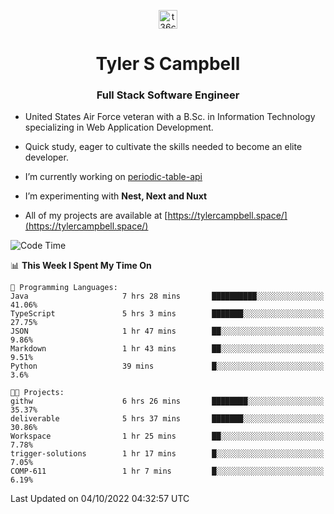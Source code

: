 <p align="center">
<a href="https://www.linkedin.com/in/t36campbell" target="blank"><img align="center" src="https://ik.imagekit.io/t36campbell/Portfolio/linkedin.png.original_m8bbGgPh6.png" alt="t36campbell" height="30" width="30" /></a>
</p>
<h1 align="center">Tyler S Campbell</h1>
<h3 align="center">Full Stack Software Engineer</h3>

* United States Air Force veteran with a B.Sc. in Information Technology specializing in Web Application Development. 

* Quick study, eager to cultivate the skills needed to become an elite developer.

* I’m currently working on [periodic-table-api](https://github.com/t36campbell/periodic-table-api)

* I’m experimenting with **Nest, Next and Nuxt**

* All of my projects are available at [https://tylercampbell.space/](https://tylercampbell.space/)

<!--START_SECTION:waka-->
![Code Time](http://img.shields.io/badge/Code%20Time-1%2C841%20hrs%2051%20mins-blue)

📊 **This Week I Spent My Time On** 

```text
💬 Programming Languages: 
Java                     7 hrs 28 mins       ██████████░░░░░░░░░░░░░░░   41.06% 
TypeScript               5 hrs 3 mins        ███████░░░░░░░░░░░░░░░░░░   27.75% 
JSON                     1 hr 47 mins        ██░░░░░░░░░░░░░░░░░░░░░░░   9.86% 
Markdown                 1 hr 43 mins        ██░░░░░░░░░░░░░░░░░░░░░░░   9.51% 
Python                   39 mins             █░░░░░░░░░░░░░░░░░░░░░░░░   3.6%

🐱‍💻 Projects: 
githw                    6 hrs 26 mins       ████████░░░░░░░░░░░░░░░░░   35.37% 
deliverable              5 hrs 37 mins       ███████░░░░░░░░░░░░░░░░░░   30.86% 
Workspace                1 hr 25 mins        ██░░░░░░░░░░░░░░░░░░░░░░░   7.78% 
trigger-solutions        1 hr 17 mins        █░░░░░░░░░░░░░░░░░░░░░░░░   7.05% 
COMP-611                 1 hr 7 mins         █░░░░░░░░░░░░░░░░░░░░░░░░   6.19%

```


 Last Updated on 04/10/2022 04:32:57 UTC
<!--END_SECTION:waka-->
